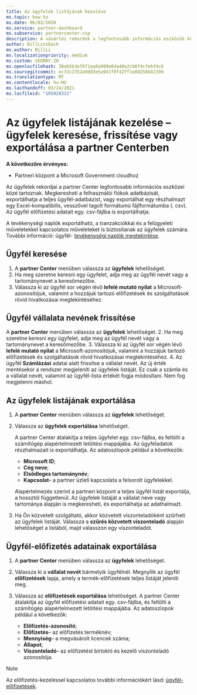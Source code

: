 ```yaml
---
title: Az ügyfelek listájának kezelése
ms.topic: how-to
ms.date: 06/03/2020
ms.service: partner-dashboard
ms.subservice: partnercenter-csp
description: A vásárlói rekordok a legfontosabb információs eszközök közé tartoznak. Megtudhatja, hogyan tekintheti meg, keresheti meg, frissítheti, & exportálhatja a partneri központ ügyfelének listájára vonatkozó információkat.
author: BillLinzbach
ms.author: BillLi
ms.localizationpriority: medium
ms.custom: SEOMAY.20
ms.openlocfilehash: 38ab5b3ef871aa8a969e8da48e2cb6f4cfebf4c6
ms.sourcegitcommit: ec33c2352a9dd3e5a941f0f42ff1e8d256bb2399
ms.translationtype: MT
ms.contentlocale: hu-HU
ms.lasthandoff: 03/24/2021
ms.locfileid: "105028332"
---
```

# <a name="manage-your-customer-list---search-update-or-export-customers-in-partner-center"></a>Az ügyfelek listájának kezelése – ügyfelek keresése, frissítése vagy exportálása a partner Centerben

**A következőre érvényes:**

- Partneri központ a Microsoft Government cloudhoz

Az ügyfelek rekordjai a partner Center legfontosabb információs eszközei közé tartoznak. Megkeresheti a felhasználói fiókok adatbázisát, exportálhatja a teljes ügyfél-adatbázist, vagy exportálhat egy részhalmazt egy Excel-kompatibilis, vesszővel tagolt formátumú fájlformátumba (. csv). Az ügyfél előfizetési adatait egy. csv-fájlba is exportálhatja.

A tevékenységi naplók exportálható, a tranzakciókkal és a felügyeleti műveletekkel kapcsolatos műveleteket is biztosítanak az ügyfelek számára. További információ: ügyfél- [tevékenységi naplók megtekintése](activity-logs.md).

## <a name="search-for-a-customer"></a>Ügyfél keresése

1. A **partner Center** menüben válassza az **ügyfelek** lehetőséget.
2. Ha meg szeretne keresni egy ügyfelet, adja meg az ügyfél nevét vagy a tartománynevet a keresőmezőbe.
3. Válassza ki az ügyfél sor végén lévő **lefelé mutató nyilat** a Microsoft-azonosítójuk, valamint a hozzájuk tartozó előfizetések és szolgáltatások rövid hivatkozásai megtekintéséhez.

## <a name="update-a-customers-company-name"></a>Ügyfél vállalata nevének frissítése

A **partner Center** menüben válassza az **ügyfelek** lehetőséget.
2. Ha meg szeretne keresni egy ügyfelet, adja meg az ügyfél nevét vagy a tartománynevet a keresőmezőbe.
3. Válassza ki az ügyfél sor végén lévő **lefelé mutató nyilat** a Microsoft-azonosítójuk, valamint a hozzájuk tartozó előfizetések és szolgáltatások rövid hivatkozásai megtekintéséhez.
4. Az ügyfél **Számlázási** adatai alatt frissítse a vállalat nevét. Az új érték mentésekor a rendszer megjeleníti az ügyfelek listáját. Ez csak a számla és a vállalat nevét, valamint az ügyfél-lista értékét fogja módosítani. Nem fog megjelenni máshol.

## <a name="export-your-customer-list"></a>Az ügyfelek listájának exportálása

1. A **partner Center** menüben válassza az **ügyfelek** lehetőséget.
2. Válassza az **ügyfelek exportálása** lehetőséget.

   A partner Center átalakítja a teljes ügyfelet egy. csv-fájlba, és feltölti a számítógép alapértelmezett letöltési mappájába. Az ügyféladatok részhalmazait is exportálhatja. Az adatoszlopok például a következők:

   - **Microsoft ID**;
   - **Cég neve**;
   - **Elsődleges tartománynév**;
   - **Kapcsolat**– a partner üzleti kapcsolata a felsorolt ügyfelekkel.

    Alapértelmezés szerint a partneri központ a teljes ügyfél listát exportálja, a hossztól függetlenül. Az ügyfelek listáját a vállalat neve vagy tartománya alapján is megkeresheti, és exportálhatja az adathalmazt.

3. Ha Ön közvetett szolgáltató, akkor közvetett viszonteladóként szűrheti az ügyfelek listáját. Válassza a **szűrés közvetett viszonteladó** alapján lehetőséget a listából, majd válasszon egy viszonteladót.


## <a name="export-customer-subscription-information"></a>Ügyfél-előfizetés adatainak exportálása

1. A **partner Center** menüben válassza az **ügyfelek** lehetőséget.

2. Válassza ki a **vállalat nevét** bármelyik ügyfélnél. Megnyílik az ügyfél **előfizetések** lapja, amely a termék-előfizetések teljes listáját jeleníti meg.

3. Válassza az **előfizetések exportálása** lehetőséget. A partner Center átalakítja az ügyfél előfizetési adatait egy. csv-fájlba, és feltölti a számítógép alapértelmezett letöltési mappájába. Az adatoszlopok például a következők:
   - **Előfizetés-azonosító**;
   - **Előfizetés**– az előfizetés terméknév;
   - **Mennyiség**– a megvásárolt licencek száma;
   - **Állapot**;
   - **Viszonteladó**– az előfizetést birtokló és kezelő viszonteladó azonosítója.

> [!NOTE]  
> Az előfizetés-kezeléssel kapcsolatos további információkért lásd: [ügyfél-előfizetések](customer-subscriptions.md).

